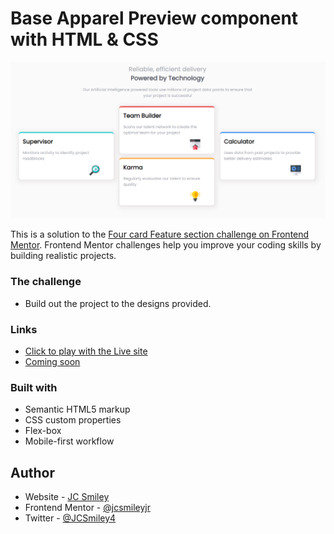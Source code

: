 # Base Apparel Preview component with HTML & CSS

![Final Outcome](./images/phase-6-desktop.PNG)

This is a solution to the [Four card Feature section challenge on Frontend Mentor](https://www.frontendmentor.io/challenges/four-card-feature-section-weK1eFYK). Frontend Mentor challenges help you improve your coding skills by building realistic projects.

### The challenge

- Build out the project to the designs provided.

### Links

- [Click to play with the Live site](https://jcsmileyjr.github.io/Four-Card-Feature/)
- [Coming soon](https://dev.to/jcsmileyjr/frontend-challenge-9-base-apparel-component-3g68)

### Built with

- Semantic HTML5 markup
- CSS custom properties
- Flex-box
- Mobile-first workflow

## Author

- Website - [JC Smiley](https://www.jcsmileyjr.com)
- Frontend Mentor - [@jcsmileyjr](https://www.frontendmentor.io/profile/jcsmileyjr)
- Twitter - [@JCSmiley4](https://twitter.com/JCSmiley4)

